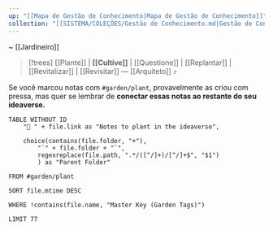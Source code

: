 ```yaml
---
up: "[[Mapa de Gestão de Conhecimento|Mapa de Gestão de Conhecimento]]"
collection: "[[SISTEMA/COLEÇÕES/Gestão de Conhecimento.md|Gestão de Conhecimento]]"
---
```

~ [[Jardineiro]]  

> [!trees] [[Plante]] | **[[Cultive]]** | [[Questione]] | [[Replantar]] | [[Revitalizar]] | [[Revisitar]] — [[Arquiteto]] ⤴️  

Se você marcou notas com `#garden/plant`, provavelmente as criou com pressa, mas quer se lembrar de **conectar essas notas ao restante do seu ideaverse.**  

```dataview
TABLE WITHOUT ID
    "🌱 " + file.link as "Notes to plant in the ideaverse",
    
    choice(contains(file.folder, "+"),
	    "`" + file.folder + "`",
	    regexreplace(file.path, ".*/([^/]+)/[^/]+$", "$1")
		) as "Parent Folder"

FROM #garden/plant

SORT file.mtime DESC

WHERE !contains(file.name, "Master Key (Garden Tags)")

LIMIT 77
```

